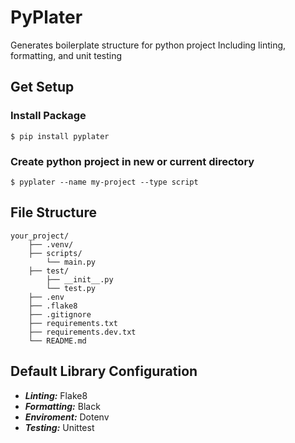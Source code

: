 # PyPlater

Generates boilerplate structure for python project Including linting, formatting, and unit testing

## Get Setup

### Install Package

```
$ pip install pyplater
```

### Create python project in new or current directory

```
$ pyplater --name my-project --type script
```

## File Structure

```
your_project/
    ├── .venv/
    ├── scripts/
        └── main.py
    ├── test/
        ├── __init__.py
        └── test.py
    ├── .env
    ├── .flake8
    ├── .gitignore
    ├── requirements.txt
    ├── requirements.dev.txt
    └── README.md
```

## Default Library Configuration

- **_Linting:_** Flake8
- **_Formatting:_** Black
- **_Enviroment:_** Dotenv
- **_Testing:_** Unittest
